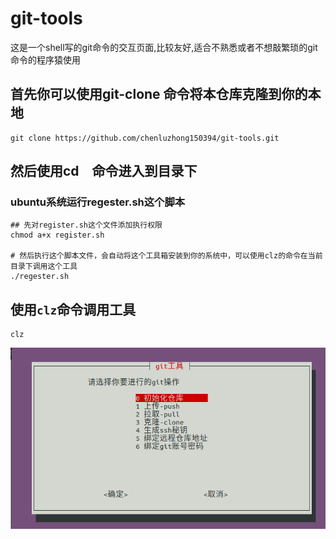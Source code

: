 # git-tools
这是一个shell写的git命令的交互页面,比较友好,适合不熟悉或者不想敲繁琐的git命令的程序猿使用



## 首先你可以使用git-clone 命令将本仓库克隆到你的本地
~~~shell
git clone https://github.com/chenluzhong150394/git-tools.git
~~~

## 然后使用cd　命令进入到目录下

### ubuntu系统运行regester.sh这个脚本
~~~shell
## 先对register.sh这个文件添加执行权限
chmod a+x register.sh

# 然后执行这个脚本文件，会自动将这个工具箱安装到你的系统中，可以使用clz的命令在当前目录下调用这个工具
./regester.sh
~~~


## 使用`clz`命令调用工具

~~~shell
clz
~~~
![](https://raw.githubusercontent.com/chenluzhong150394/img/master/gitrool-1.png)

